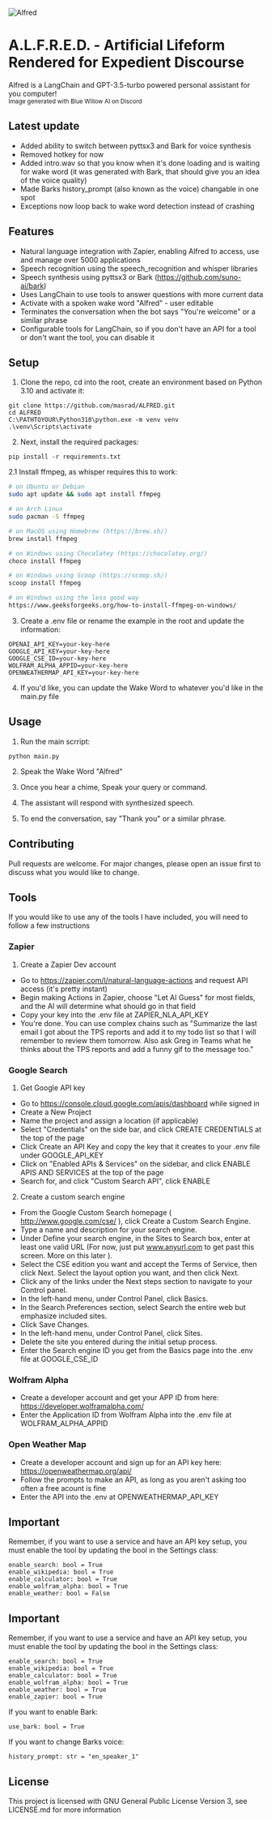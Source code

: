![Alfred](docs/alfred.png)
# A.L.F.R.E.D. - Artificial Lifeform Rendered for Expedient Discourse
Alfred is a LangChain and GPT-3.5-turbo powered personal assistant for you computer!<br>
<sub>Image generated with Blue Willow AI on Discord</sub>

## Latest update
* Added ability to switch between pyttsx3 and Bark for voice synthesis
* Removed hotkey for now
* Added intro.wav so that you know when it's done loading and is waiting for wake word (it was generated with Bark, that should give you an idea of the voice quality)
* Made Barks history_prompt (also known as the voice) changable in one spot
* Exceptions now loop back to wake word detection instead of crashing

## Features
* Natural language integration with Zapier, enabling Alfred to access, use and manage over 5000 applications
* Speech recognition using the speech_recognition and whisper libraries
* Speech synthesis using pyttsx3 or Bark (https://github.com/suno-ai/bark)
* Uses LangChain to use tools to answer questions with more current data
* Activate with a spoken wake word "Alfred" - user editable
* Terminates the conversation when the bot says "You're welcome" or a similar phrase
* Configurable tools for LangChain, so if you don't have an API for a tool or don't want the tool, you can disable it

## Setup

1. Clone the repo, cd into the root, create an environment based on Python 3.10 and activate it:
```
git clone https://github.com/masrad/ALFRED.git
cd ALFRED
C:\PATHTOYOUR\Python310\python.exe -m venv venv
.\venv\Scripts\activate
```

2. Next, install the required packages:
```
pip install -r requirements.txt
```

2.1 Install ffmpeg, as whisper requires this to work:
```bash
# on Ubuntu or Debian
sudo apt update && sudo apt install ffmpeg

# on Arch Linux
sudo pacman -S ffmpeg

# on MacOS using Homebrew (https://brew.sh/)
brew install ffmpeg

# on Windows using Chocolatey (https://chocolatey.org/)
choco install ffmpeg

# on Windows using Scoop (https://scoop.sh/)
scoop install ffmpeg

# on Windows using the less good way
https://www.geeksforgeeks.org/how-to-install-ffmpeg-on-windows/
```

3. Create a .env file or rename the example in the root and update the information:
```
OPENAI_API_KEY=your-key-here
GOOGLE_API_KEY=your-key-here
GOOGLE_CSE_ID=your-key-here
WOLFRAM_ALPHA_APPID=your-key-here
OPENWEATHERMAP_API_KEY=your-key-here
```

4. If you'd like, you can update the Wake Word to whatever you'd like in the main.py file

## Usage
1. Run the main scrript:
```
python main.py
```

2. Speak the Wake Word "Alfred"

3. Once you hear a chime, Speak your query or command.

4. The assistant will respond with synthesized speech.

5. To end the conversation, say "Thank you" or a similar phrase.

## Contributing
Pull requests are welcome. For major changes, please open an issue first to discuss what you would like to change.

## Tools
If you would like to use any of the tools I have included, you will need to follow a few instructions
### Zapier
1. Create a Zapier Dev account
* Go to https://zapier.com/l/natural-language-actions and request API access (it's pretty instant)
* Begin making Actions in Zapier, choose "Let AI Guess" for most fields, and the AI will determine what should go in that field
* Copy your key into the .env file at ZAPIER_NLA_API_KEY
* You're done. You can use complex chains such as "Summarize the last email I got about the TPS reports and add it to my todo list so that I will remember to review them tomorrow. Also ask Greg in Teams what he thinks about the TPS reports and add a funny gif to the message too."
### Google Search
1. Get Google API key
* Go to https://console.cloud.google.com/apis/dashboard while signed in
* Create a New Project
* Name the project and assign a location (if applicable)
* Select "Credentials" on the side bar, and click CREATE CREDENTIALS at the top of the page
* Click Create an API Key and copy the key that it creates to your .env file under GOOGLE_API_KEY
* Click on "Enabled APIs & Services" on the sidebar, and click ENABLE APIS AND SERVICES at the top of the page
* Search for, and click "Custom Search API", click ENABLE
2. Create a custom search engine
* From the Google Custom Search homepage ( http://www.google.com/cse/ ), click Create a Custom Search Engine.
* Type a name and description for your search engine.
* Under Define your search engine, in the Sites to Search box, enter at least one valid URL (For now, just put www.anyurl.com to get past this screen. More on this later ).
* Select the CSE edition you want and accept the Terms of Service, then click Next. Select the layout option you want, and then click Next.
* Click any of the links under the Next steps section to navigate to your Control panel.
* In the left-hand menu, under Control Panel, click Basics.
* In the Search Preferences section, select Search the entire web but emphasize included sites.
* Click Save Changes.
* In the left-hand menu, under Control Panel, click Sites.
* Delete the site you entered during the initial setup process.
* Enter the Search engine ID you get from the Basics page into the .env file at GOOGLE_CSE_ID

### Wolfram Alpha
* Create a developer account and get your APP ID from here: https://developer.wolframalpha.com/
* Enter the Application ID from Wolfram Alpha into the .env file at WOLFRAM_ALPHA_APPID

### Open Weather Map
* Create a developer account and sign up for an API key here: https://openweathermap.org/api/
* Follow the prompts to make an API, as long as you aren't asking too often a free acount is fine
* Enter the API into the .env at OPENWEATHERMAP_API_KEY

## Important
Remember, if you want to use a service and have an API key setup, you must enable the tool by updating the bool in the Settings class:
```
enable_search: bool = True
enable_wikipedia: bool = True
enable_calculator: bool = True
enable_wolfram_alpha: bool = True
enable_weather: bool = False
```

## Important
Remember, if you want to use a service and have an API key setup, you must enable the tool by updating the bool in the Settings class:
```
enable_search: bool = True
enable_wikipedia: bool = True
enable_calculator: bool = True
enable_wolfram_alpha: bool = True
enable_weather: bool = True
enable_zapier: bool = True
```
If you want to enable Bark:
```
use_bark: bool = True
```
If you want to change Barks voice:
```
history_prompt: str = "en_speaker_1"
```
## License
This project is licensed with GNU General Public License Version 3, see LICENSE.md for more information

